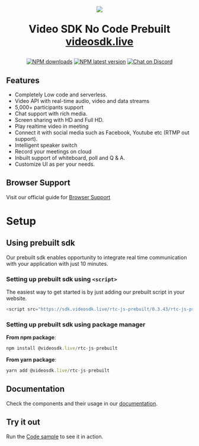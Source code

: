 <h1 align="center">
  <img src="https://static.videosdk.live/videosdk_logo_website_black.png"/><br/>
<p align="center">
  Video SDK No Code Prebuilt<br/>
  <a href="https://videosdk.live/">videosdk.live</a>
</p>
</h1>

<p align="center">
  <a href="https://www.npmjs.com/package/@videosdk.live/rtc-js-prebuilt"><img src="https://img.shields.io/npm/dw/@videosdk.live/rtc-js-prebuilt.svg?style=for-the-badge" alt="NPM downloads"></a>
  <a href="https://www.npmjs.com/package/@videosdk.live/rtc-js-prebuilt"><img src="https://img.shields.io/npm/v/@videosdk.live/rtc-js-prebuilt/latest.svg?style=for-the-badge" alt="NPM latest version"></a>
   <a href="https://discord.com/invite/f2WsNDN9S5"><img src="https://img.shields.io/discord/876774498798551130?color=%237289da&label=Chat%20on%20Discrd&style=for-the-badge" alt="Chat on Discord"></a>
</p>

## Features

- Completely Low code and serverless.
- Video API with real-time audio, video and data streams
- 5,000+ participants support
- Chat support with rich media.
- Screen sharing with HD and Full HD.
- Play realtime video in meeting
- Connect it with social media such as Facebook, Youtube etc (RTMP out support).
- Intelligent speaker switch
- Record your meetings on cloud
- Inbuilt support of whiteboard, poll and Q & A.
- Customize UI as per your needs.

## Browser Support

Visit our official guide for [Browser Support](https://docs.videosdk.live/docs/realtime-communication/see-also/device-browser-support)

# Setup

## Using prebuilt sdk

Our prebuilt sdk enables opportunity to integrate real time communication with your application with just 10 minutes.

### Setting up prebuilt sdk using `<script>`

The easiest way to get started is by just adding our prebuilt script in your website.

```js
<script src="https://sdk.videosdk.live/rtc-js-prebuilt/0.3.43/rtc-js-prebuilt.js"></script>
```

### Setting up prebuilt sdk using package manager

**From npm package**:

```js
npm install @videosdk.live/rtc-js-prebuilt
```

**From yarn package**:

```js
yarn add @videosdk.live/rtc-js-prebuilt
```

## Documentation

Check the components and their usage in our [documentation](https://docs.videosdk.live/docs/realtime-communication/sdk-reference/prebuilt-sdk-js/video-sdk-meeting).

## Try it out

Run the [Code sample](https://github.com/videosdk-live/videosdk-rtc-react-prebuilt-example) to see it in action.
